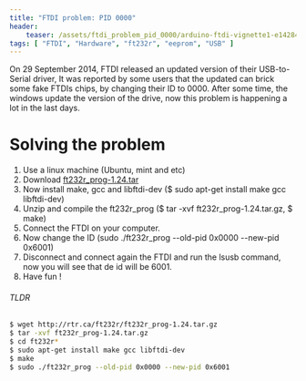 ```yaml
---
title: "FTDI problem: PID 0000"
header:
    teaser: /assets/ftdi_problem_pid_0000/arduino-ftdi-vignette1-e1428432287781-1038x576.jpg
tags: [ "FTDI", "Hardware", "ft232r", "eeprom", "USB" ]
---
```


On 29 September 2014, FTDI released an updated version of their USB-to-Serial driver, It was reported by some users that the updated can brick some fake FTDIs chips, by changing their ID to 0000\. After some time, the windows update the version of the drive, now this problem is happening a lot in the last days.

# Solving the problem

1.  Use a linux machine (Ubuntu, mint and etc)
2.  Download [ft232r_prog-1.24.tar](http://rtr.ca/ft232r/ft232r_prog-1.24.tar.gz)
3.  Now install make, gcc and libftdi-dev ($ sudo apt-get install make gcc libftdi-dev)
4.  Unzip and compile the ft232r_prog ($ tar -xvf ft232r_prog-1.24.tar.gz, $ make)
5.  Connect the FTDI on your computer.
6.  Now change the ID (sudo ./ft232r_prog --old-pid 0x0000 --new-pid 0x6001)
7.  Disconnect and connect again the FTDI and run the lsusb command, now you will see that de id will be 6001.
8.  Have fun !

###### TLDR

```sh
$ wget http://rtr.ca/ft232r/ft232r_prog-1.24.tar.gz
$ tar -xvf ft232r_prog-1.24.tar.gz
$ cd ft232r*
$ sudo apt-get install make gcc libftdi-dev
$ make
$ sudo ./ft232r_prog --old-pid 0x0000 --new-pid 0x6001
```